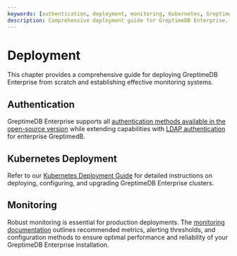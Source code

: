```yaml
---
keywords: [authentication, deployment, monitoring, Kubernetes, GreptimeDB Enterprise]
description: Comprehensive deployment guide for GreptimeDB Enterprise, covering authentication options, Kubernetes deployment procedures, and operational monitoring setup.
---
```


# Deployment

This chapter provides a comprehensive guide for deploying GreptimeDB Enterprise from scratch and establishing effective monitoring systems.

## Authentication

GreptimeDB Enterprise supports all [authentication methods available in the open-source version](/user-guide/deployments/authentication/static.md) while extending capabilities with [LDAP authentication](authentication.md) for enterprise GreptimedB.

## Kubernetes Deployment

Refer to our [Kubernetes Deployment Guide](./deploy-on-kubernetes/overview.md) for detailed instructions on deploying,
configuring, and upgrading GreptimeDB Enterprise clusters.

## Monitoring

Robust monitoring is essential for production deployments.
The [monitoring documentation](./monitoring/overview.md) outlines recommended metrics, alerting thresholds, and configuration methods to ensure optimal performance and reliability of your GreptimeDB Enterprise installation.
